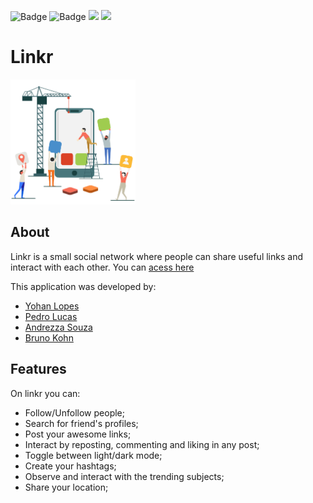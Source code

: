 ![Badge](https://img.shields.io/static/v1?label=npm&message=v7.23.0&color=b32222&style=for-the-badge&logo=npm) ![Badge](https://img.shields.io/static/v1?label=react&message=v17.0.2&color=00f7ff&style=for-the-badge&logo=react) <img src="https://img.shields.io/badge/styled--components-DB7093?style=for-the-badge&logo=styled-components&logoColor=white" />
<img src="https://img.shields.io/badge/Vercel-000000?style=for-the-badge&logo=vercel&logoColor=white" />

# Linkr
<img src="public/building.gif" width="200" alt="linkr" />

## About
Linkr is a small social network where people can share useful links and interact with each other. You can [acess here](https://projeto11-linkr-three.vercel.app/)

This application was developed by: 
- [Yohan Lopes](https://github.com/YoYolops)
- [Pedro Lucas](https://github.com/pedrolpin4)
- [Andrezza Souza](https://github.com/andrezzasouza)
- [Bruno Kohn](https://github.com/Bruno-Kohn)

## Features
On linkr you can: 
- Follow/Unfollow people;
- Search for friend's profiles;
- Post your awesome links;
- Interact by reposting, commenting and liking in any post;
- Toggle between light/dark mode;
- Create your hashtags;
- Observe and interact with the trending subjects;
- Share your location;
